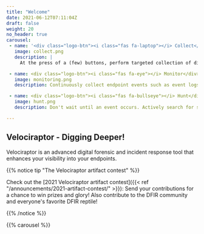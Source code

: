```yaml
---
title: "Welcome"
date: 2021-06-12T07:11:04Z
draft: false
weight: 20
no_header: true
carousel:
 - name: '<div class="logo-btn"><i class="fas fa-laptop"></i> Collect</div>'
   image: collect.png
   description: |
     At the press of a (few) buttons, perform targeted collection of digital forensic evidence simultaneously across your endpoints, with speed and precision.

 - name: <div class="logo-btn"><i class="fas fa-eye"></i> Monitor</div>
   image: monitoring.png
   description: Continuously collect endpoint events such as event logs, file modifications and process execution. Centrally store events indefinitely for historical review and analysis.

 - name: <div class="logo-btn"><i class="fas fa-bullseye"></i> Hunt</div>
   image: hunt.png
   description: Don't wait until an event occurs. Actively search for suspicious activities using our library of forensic artifacts, then customize to your specific threat hunting needs.

---
```


## Velociraptor - Digging Deeper!

Velociraptor is an advanced digital forensic and incident response
tool that enhances your visibility into your endpoints.

{{% notice tip "The Velociraptor artifact contest" %}}

Check out the [2021 Velociraptor artifact contest]({{< ref
"/announcements/2021-artifact-contest/" >}}): Send your contributions
for a chance to win prizes and glory!  Also contribute to the DFIR
community and everyone's favorite DFIR reptile!

{{% /notice %}}

{{% carousel %}}
